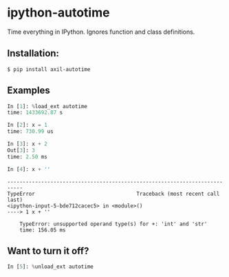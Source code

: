 # ipython-autotime
Time everything in IPython. Ignores function and class definitions.

## Installation:

```
$ pip install axil-autotime
```

## Examples

```python
In [1]: %load_ext autotime
time: 1433692.87 s

In [2]: x = 1
time: 730.99 us

In [3]: x + 2
Out[3]: 3
time: 2.50 ms

In [4]: x + ''
```
```
---------------------------------------------------------------------------
TypeError                                 Traceback (most recent call last)
<ipython-input-5-bde712cacec5> in <module>()
----> 1 x + ''

    TypeError: unsupported operand type(s) for +: 'int' and 'str'
    time: 156.05 ms
```

## Want to turn it off?

```python
In [5]: %unload_ext autotime
```
